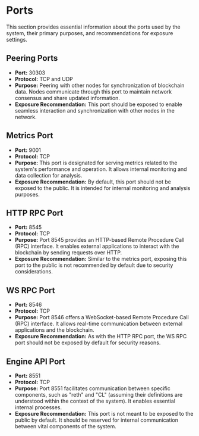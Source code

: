 # Ports

This section provides essential information about the ports used by the system, their primary purposes, and recommendations for exposure settings.

## Peering Ports

- **Port:** 30303
- **Protocol:** TCP and UDP
- **Purpose:** Peering with other nodes for synchronization of blockchain data. Nodes communicate through this port to maintain network consensus and share updated information.
- **Exposure Recommendation:** This port should be exposed to enable seamless interaction and synchronization with other nodes in the network.

## Metrics Port

- **Port:** 9001
- **Protocol:** TCP
- **Purpose:** This port is designated for serving metrics related to the system's performance and operation. It allows internal monitoring and data collection for analysis.
- **Exposure Recommendation:** By default, this port should not be exposed to the public. It is intended for internal monitoring and analysis purposes.

## HTTP RPC Port

- **Port:** 8545
- **Protocol:** TCP
- **Purpose:** Port 8545 provides an HTTP-based Remote Procedure Call (RPC) interface. It enables external applications to interact with the blockchain by sending requests over HTTP.
- **Exposure Recommendation:** Similar to the metrics port, exposing this port to the public is not recommended by default due to security considerations.

## WS RPC Port

- **Port:** 8546
- **Protocol:** TCP
- **Purpose:** Port 8546 offers a WebSocket-based Remote Procedure Call (RPC) interface. It allows real-time communication between external applications and the blockchain.
- **Exposure Recommendation:** As with the HTTP RPC port, the WS RPC port should not be exposed by default for security reasons.

## Engine API Port

- **Port:** 8551
- **Protocol:** TCP
- **Purpose:** Port 8551 facilitates communication between specific components, such as "reth" and "CL" (assuming their definitions are understood within the context of the system). It enables essential internal processes.
- **Exposure Recommendation:** This port is not meant to be exposed to the public by default. It should be reserved for internal communication between vital components of the system.

